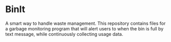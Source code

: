 # BinIt
A smart way to handle waste management. This repository contains files for a garbage monitoring program that will alert users to when the bin is full by text message, while continuously collecting usage data.
